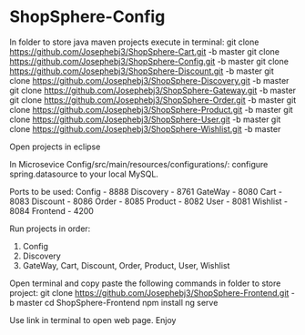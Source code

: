 # ShopSphere-Config

In folder to store java maven projects execute in terminal:
git clone https://github.com/Josephebj3/ShopSphere-Cart.git -b master
git clone https://github.com/Josephebj3/ShopSphere-Config.git -b master
git clone https://github.com/Josephebj3/ShopSphere-Discount.git -b master
git clone https://github.com/Josephebj3/ShopSphere-Discovery.git -b master
git clone https://github.com/Josephebj3/ShopSphere-Gateway.git -b master
git clone https://github.com/Josephebj3/ShopSphere-Order.git -b master
git clone https://github.com/Josephebj3/ShopSphere-Product.git -b master
git clone https://github.com/Josephebj3/ShopSphere-User.git -b master
git clone https://github.com/Josephebj3/ShopSphere-Wishlist.git -b master

Open projects in eclipse

In Microsevice Config/src/main/resources/configurations/: 
	configure spring.datasource to your local MySQL.

Ports to be used:
Config - 8888
Discovery - 8761
GateWay - 8080
Cart - 8083
Discount - 8086
Order - 8085
Product - 8082
User - 8081
Wishlist - 8084
Frontend - 4200

Run projects in order:
1. Config
2. Discovery
3. GateWay, Cart, Discount, Order, Product, User, Wishlist


Open terminal and copy paste the following commands in folder to store project:
git clone https://github.com/Josephebj3/ShopSphere-Frontend.git -b master
cd ShopSphere-Frontend
npm install
ng serve

Use link in terminal to open web page.
Enjoy 
